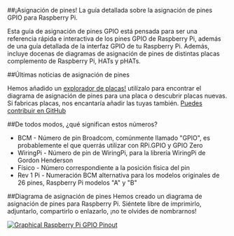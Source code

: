 ##¡Asignación de pines! La guía detallada sobre la asignación de pines GPIO para Raspberry Pi.

Esta guía de asignación de pines GPIO está pensada para ser una referencia rápida e interactiva de los pines GPIO de Raspberry Pi, además de una guía detallada de la interfaz GPIO de tu Raspberry Pi. Además, incluye docenas de diagramas de asignación de pines de distintas placas complemento de Raspberry Pi, HATs y pHATs.

##Últimas noticias de asignación de pines

Hemos añadido un [explorador de placas!](https://github.com/pinout-xyz/Pinout.xyz/blob/master/boards) utilízalo para encontrar el diagrama de asignación de pines para una placa o descubrir placas nuevas. Si fabricas placas, nos encantaría añadir las tuyas también. [Puedes contribuir en GitHub](https://github.com/pinout-xyz/Pinout.xyz)

##De todos modos, ¿qué significan estos números?

* BCM - Número de pin Broadcom, comúnmente llamado "GPIO", es probablemente el que querrás utilizar con RPi.GPIO y GPIO Zero
* WiringPi - Número de pin de WiringPi, para la librería WiringPi de Gordon Henderson
* Físico - Número correspondiente a la posición física del pin
* Rev 1 Pi - Numeración BCM alternativa para los modelos originales de 26 pines, Raspberry Pi modelos "A" y "B"

##Diagrama de asignación de pines
Hemos creado un diagrama de asignación de pines para Raspberry Pi. Siéntete libre de imprimirlo, adjuntarlo, compartirlo o enlazarlo, ¡no te olvides de nombrarnos!

[![Graphical Raspberry Pi GPIO Pinout](/resources/raspberry-pi-pinout.png)](/resources/raspberry-pi-pinout.png)
